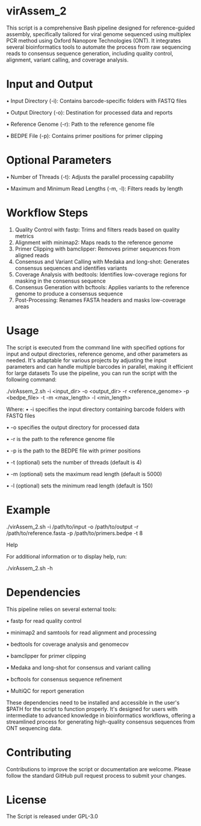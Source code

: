 # virAssem_2


This script is a comprehensive Bash pipeline designed for reference-guided assembly, specifically tailored for viral genome sequenced using multiplex PCR method using Oxford Nanopore Technologies (ONT). It integrates several bioinformatics tools to automate the process from raw sequencing reads to consensus sequence generation, including quality control, alignment, variant calling, and coverage analysis.

# Input and Output
•	Input Directory (-i): Contains barcode-specific folders with FASTQ files

•	Output Directory (-o): Destination for processed data and reports

•	Reference Genome (-r): Path to the reference genome file

•	BEDPE File (-p): Contains primer positions for primer clipping
# Optional Parameters
•	Number of Threads (-t): Adjusts the parallel processing capability

•	Maximum and Minimum Read Lengths (-m, -l): Filters reads by length
# Workflow Steps
1.	Quality Control with fastp: Trims and filters reads based on quality metrics
2.	Alignment with minimap2: Maps reads to the reference genome
3.	Primer Clipping with bamclipper: Removes primer sequences from aligned reads
4.	Consensus and Variant Calling with Medaka and long-shot: Generates consensus sequences and identifies variants
5.	Coverage Analysis with bedtools: Identifies low-coverage regions for masking in the consensus sequence
6.	Consensus Generation with bcftools: Applies variants to the reference genome to produce a consensus sequence
7.	Post-Processing: Renames FASTA headers and masks low-coverage areas
# Usage
The script is executed from the command line with specified options for input and output directories, reference genome, and other parameters as needed. It's adaptable for various projects by adjusting the input parameters and can handle multiple barcodes in parallel, making it efficient for large datasets
To use the pipeline, you can run the script with the following command:

./virAssem_2.sh -i <input_dir> -o <output_dir> -r <reference_genome> -p <bedpe_file> -t <threads> -m <max_length> -l <min_length> 

Where:
•	-i specifies the input directory containing barcode folders with FASTQ files

•	-o specifies the output directory for processed data

•	-r is the path to the reference genome file

•	-p is the path to the BEDPE file with primer positions

•	-t (optional) sets the number of threads (default is 4)

•	-m (optional) sets the maximum read length (default is 5000)

•	-l (optional) sets the minimum read length (default is 150)

# Example
./virAssem_2.sh -i /path/to/input -o /path/to/output -r /path/to/reference.fasta -p /path/to/primers.bedpe -t 8 

Help

For additional information or to display help, run:

./virAssem_2.sh -h 

# Dependencies
This pipeline relies on several external tools:

•	fastp for read quality control

•	minimap2 and samtools for read alignment and processing

•	bedtools for coverage analysis and genomecov

•	bamclipper for primer clipping

•	Medaka and long-shot for consensus and variant calling

•	bcftools for consensus sequence refinement

•	MultiQC for report generation

These dependencies need to be installed and accessible in the user's $PATH for the script to function properly. It's designed for users with intermediate to advanced knowledge in bioinformatics workflows, offering a streamlined process for generating high-quality consensus sequences from ONT sequencing data.

# Contributing
Contributions to improve the script or documentation are welcome. Please follow the standard GitHub pull request process to submit your changes.

# License
The Script is released under GPL-3.0


